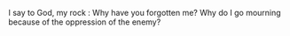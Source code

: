 I say to God, my rock : Why have you forgotten me? Why do I go mourning because of the oppression of the enemy?
